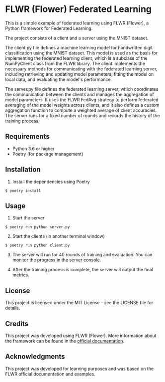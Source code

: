 # FLWR (Flower) Federated Learning

This is a simple example of federated learning using FLWR (Flower), a Python framework for Federated Learning.

The project consists of a client and a server using the MNIST dataset.

The client.py file defines a machine learning model for handwritten digit classification using the MNIST dataset. This model is used as the basis for implementing the federated learning client, which is a subclass of the NumPyClient class from the FLWR library. The client implements the necessary methods for communicating with the federated learning server, including retrieving and updating model parameters, fitting the model on local data, and evaluating the model's performance.

The server.py file defines the federated learning server, which coordinates the communication between the clients and manages the aggregation of model parameters. It uses the FLWR FedAvg strategy to perform federated averaging of the model weights across clients, and it also defines a custom aggregation function to compute a weighted average of client accuracies. The server runs for a fixed number of rounds and records the history of the training process.

## Requirements

-   Python 3.6 or higher
-   Poetry (for package management)

## Installation

1.  Install the dependencies using Poetry

`$ poetry install`

## Usage

1.  Start the server

`$ poetry run python server.py`

2.  Start the clients (in another terminal window)

`$ poetry run python client.py`

3.  The server will run for 40 rounds of training and evaluation. You can monitor the progress in the server console.
    
4.  After the training process is complete, the server will output the final metrics.
    

## License

This project is licensed under the MIT License - see the LICENSE file for details.

## Credits

This project was developed using FLWR (Flower). More information about the framework can be found in the [official documentation](https://flower.dev/docs/).

## Acknowledgments

This project was developed for learning purposes and was based on the FLWR official documentation and examples.
